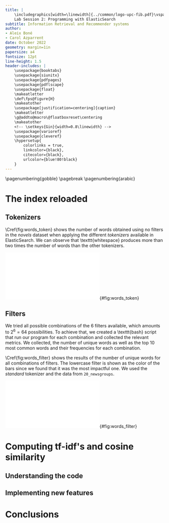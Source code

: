 ```yaml
---
title: |
    \includegraphics[width=\linewidth]{../common/logo-upc-fib.pdf}\vspace{2em}
    Lab Session 2: Programming with ElasticSearch
subtitle: Information Retrieval and Recommender systems
author:
- Aleix Boné
- Carol Azparrent
date: October 2022
geometry: margin=1in
papersize: a4
fontsize: 12pt
line-height: 1.5
header-includes: |
    \usepackage{booktabs}
    \usepackage{siunitx}
    \usepackage{pdfpages}
    \usepackage{pdflscape}
    \usepackage{float}
    \makeatletter
    \def\fps@figure{H}
    \makeatother
    \usepackage[justification=centering]{caption}
    \makeatletter
    \g@addto@macro\@floatboxreset\centering
    \makeatother
    <!-- \setkeys{Gin}{width=0.8\linewidth} -->
    \usepackage{varioref}
    \usepackage{cleveref}
    \hypersetup{
        colorlinks = true,
        linkcolor={black},
        citecolor={black},
        urlcolor={blue!80!black}
    }
---
```


\pagenumbering{gobble}
\pagebreak
\pagenumbering{arabic}

# The index reloaded

## Tokenizers

\Cref{fig:words_token} shows the number of words obtained using no
filters in the _novels_ dataset when applying the different _tokenizers_
available in ElasticSearch. We can observe that \texttt{whitespace}
produces more than two times the number of words than the other tokenizers.

<!-- TODO: Why whitespace so much ??? -->

![Number of words obtained with different tokenizers](./figures/words_token.pdf){#fig:words_token}

## Filters

We tried all possible combinations of the 6 filters available, which
amounts to $2^6 = 64$ possibilities. To achieve that, we created a
\texttt{bash} script that run our program for each combination and
collected the relevant metrics. We collected, the number of unique
words as well as the top 10 most common words and their frequencies
for each combination.

\Cref{fig:words_filter} shows the results of the number of unique
words for all combinations of filters. The lowercase filter
is shown as the color of the bars since we found that it was the most
impactful one. We used the _standard_ tokenizer and the data
from `20_newsgroups`.

<!-- TODO: what can we conclude from the graph -->

![Number of unique words obtained with different filters](./figures/words_filter.pdf){#fig:words_filter}

<!-- TODO: zipf? -->

# Computing tf-idf's and cosine similarity

## Understanding the code

## Implementing new features

# Conclusions
